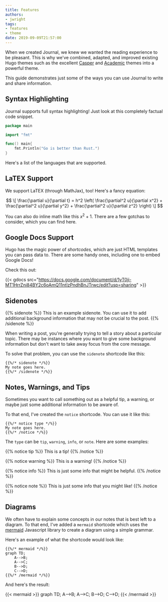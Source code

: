 ```yaml
---
title: Features
authors:
- jwright
tags:
- features
- theme
date: 2019-09-09T21:57:00
---
```


When we created Journal, we knew we wanted the reading experience to be pleasant. This is why we've combined, adapted, and improved existing Hugo themes such as  the excellent [Casper](https://themes.gohugo.io/casper/) and [Academic](https://themes.gohugo.io/academic/) themes into a powerful theme.

This guide demonstrates just some of the ways you can use Journal to write and share information.

<!--more-->


## Syntax Highlighting

Journal supports full syntax highlighting! Just look at this completely factual code snippet.

```go
package main

import "fmt"

func() main{
    fmt.Println("Go is better than Rust.")
}
```

Here's a list of the languages that are supported.

## LaTEX Support

We support LaTEX (through MathJax), too! Here's a fancy equation:

$$
\[ \frac{\partial u}{\partial t}
   = h^2 \left( \frac{\partial^2 u}{\partial x^2}
      + \frac{\partial^2 u}{\partial y^2}
      + \frac{\partial^2 u}{\partial z^2} \right) \]
$$

You can also do inline math like this $x^2+1$. There are a few gotchas to consider, which you can find here.

## Google Docs Support

Hugo has the magic power of _shortcodes_, which are just HTML templates you can pass data to. There are some handy ones, including one to embed Google Docs!

Check this out:

{{< gdocs src="https://docs.google.com/document/d/1yT0ji-MT1HrrZni84BY2c6oAmQ11ntIzPndhBnJTrwc/edit?usp=sharing" >}}

## Sidenotes

{{% sidenote %}}
This is an example sidenote. You can use it to add additional background information that may not be crucial to the post.
{{% /sidenote %}}

When writing a post, you're generally trying to tell a story about a particular topic. There may be instances where you want to give some background information but don't want to take away focus from the core message.

To solve that problem, you can use the `sidenote` shortcode like this:

```
{{%/* sidenote */%}}
My note goes here.
{{%/* /sidenote */%}}
```

## Notes, Warnings, and Tips

Sometimes you want to call something out as a helpful tip, a warning, or maybe just some additional information to be aware of.

To that end, I've created the `notice` shortcode. You can use it like this:

```
{{%/* notice type */%}}
My note goes here.
{{%/* /notice */%}}
```

The `type` can be `tip`, `warning`, `info`, or `note`. Here are some examples:

{{% notice tip %}}
This is a tip!
{{% /notice %}}

{{% notice warning %}}
This is a warning!
{{% /notice %}}

{{% notice info %}}
This is just some info that might be helpful.
{{% /notice %}}

{{% notice note %}}
This is just some info that you might like!
{{% /notice %}}

## Diagrams

We often have to explain some concepts in our notes that is best left to a diagram. To that end, I've added a `mermaid` shortcode which uses the [mermaid](https://mermaidjs.github.io/) Javascript library to create a diagram using a simple grammar.

Here's an example of what the shortcode would look like:

```
{{%/* mermaid */%}}
graph TD;
    A-->B;
    A-->C;
    B-->D;
    C-->D;
{{%/* /mermaid */%}}
```

And here's the result:

{{< mermaid >}}
graph TD;
    A-->B;
    A-->C;
    B-->D;
    C-->D;
{{< /mermaid >}}